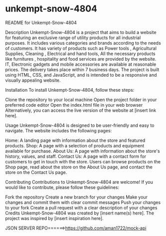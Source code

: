 # unkempt-snow-4804
README for Unkempt-Snow-4804

Description
Unkempt-Snow-4804 is a project that aims to build a website for featuring an exclusive range of utility products for all industrial purposes.
It includes various categories and brands according to the needs of customers. It has variety of products such as Power tools , Agricultural Supplies, Cleaning , Electrical and hand tools, All the necessary products like furnitures , hospitality and food services are provided by the website. IT, Electronic gadgets and mobile accessories are available at reasonable prices. The delivery takes place within 7 business days. The project is built using HTML, CSS, and JavaScript, and is intended to be a responsive and visually appealing website.

Installation
To install Unkempt-Snow-4804, follow these steps:

Clone the repository to your local machine
Open the project folder in your preferred code editor
Open the index.html file in your web browser
Alternatively, you can access the live version of the website at [insert link here].

Usage
Unkempt-Snow-4804 is designed to be user-friendly and easy to navigate. The website includes the following pages:

Home: A landing page with information about the store and featured products.
Shop: A page with a selection of products and equipment available for purchase.
About Us: A page with information about the store's history, values, and staff.
Contact Us: A page with a contact form for customers to get in touch with the store.
Users can browse products on the Shop page, read about the store on the About Us page, and contact the store on the Contact Us page.

Contributing
Contributions to Unkempt-Snow-4804 are welcome! If you would like to contribute, please follow these guidelines:

Fork the repository
Create a new branch for your changes
Make your changes and commit them with clear commit messages
Push your changes to your fork
Create a pull request with a clear description of your changes
Credits
Unkempt-Snow-4804 was created by [insert name(s) here]. The project was inspired by [insert inspiration here].

JSON SERVER REPO======>https://github.com/aman1722/mock-api